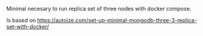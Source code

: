Minimal necesary to run replica set of three nodes with docker compose.

Is based on https://autoize.com/set-up-minimal-mongodb-three-3-replica-set-with-docker/